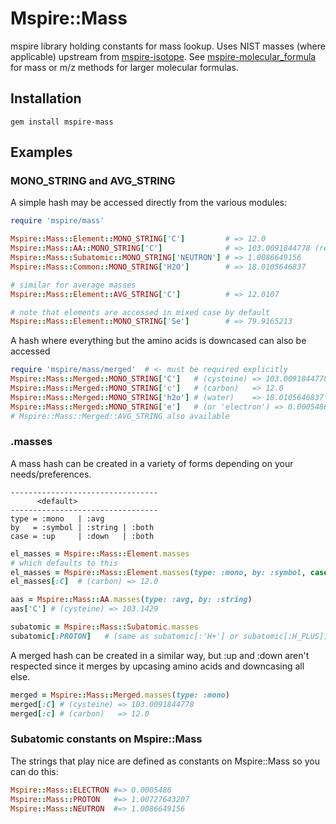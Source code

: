 # Mspire::Mass

mspire library holding constants for mass lookup.  Uses NIST masses (where applicable) upstream from [mspire-isotope](https://github.com/princelab/mspire-isotope).  See [mspire-molecular_formula](https://github.com/princelab/mspire-molecular_formula) for mass or m/z methods for larger molecular formulas.

## Installation

    gem install mspire-mass

## Examples

### MONO\_STRING and AVG\_STRING

A simple hash may be accessed directly from the various modules:

```ruby
require 'mspire/mass'

Mspire::Mass::Element::MONO_STRING['C']         # => 12.0
Mspire::Mass::AA::MONO_STRING['C']              # => 103.0091844778 (residue)
Mspire::Mass::Subatomic::MONO_STRING['NEUTRON'] # => 1.0086649156
Mspire::Mass::Common::MONO_STRING['H2O']        # => 18.0105646837

# similar for average masses
Mspire::Mass::Element::AVG_STRING['C']          # => 12.0107

# note that elements are accessed in mixed case by default
Mspire::Mass::Element::MONO_STRING['Se']        # => 79.9165213
```

A hash where everything but the amino acids is downcased can also be accessed

```ruby
require 'mspire/mass/merged'  # <- must be required explicitly
Mspire::Mass::Merged::MONO_STRING['C']   # (cysteine) => 103.0091844778
Mspire::Mass::Merged::MONO_STRING['c']   # (carbon)   => 12.0
Mspire::Mass::Merged::MONO_STRING['h2o'] # (water)    => 18.0105646837
Mspire::Mass::Merged::MONO_STRING['e']   # (or 'electron') => 0.0005486 
# Mspire::Mass::Merged::AVG_STRING also available
```

### <Module>.masses

A mass hash can be created in a variety of forms depending on your
needs/preferences.

    ---------------------------------
          <default>
    ---------------------------------
    type = :mono   | :avg
    by   = :symbol | :string | :both
    case = :up     | :down   | :both

```ruby
el_masses = Mspire::Mass::Element.masses
# which defaults to this
el_masses = Mspire::Mass::Element.masses(type: :mono, by: :symbol, case: :up)
el_masses[:C]  # (carbon) => 12.0

aas = Mspire::Mass::AA.masses(type: :avg, by: :string)
aas['C'] # (cysteine) => 103.1429

subatomic = Mspire::Mass::Subatomic.masses
subatomic[:PROTON]   # (same as subatomic[:'H+'] or subatomic[:H_PLUS]) # => 1.00727643207
```

A merged hash can be created in a similar way, but :up and :down aren't
respected since it merges by upcasing amino acids and downcasing all else.

```ruby
merged = Mspire::Mass::Merged.masses(type: :mono)
merged[:C] # (cysteine) => 103.0091844778
merged[:c] # (carbon)   => 12.0
```

### Subatomic constants on Mspire::Mass

The strings that play nice are defined as constants on Mspire::Mass so you can
do this:

```ruby
Mspire::Mass::ELECTRON #=> 0.0005486
Mspire::Mass::PROTON   #=> 1.00727643207
Mspire::Mass::NEUTRON  #=> 1.0086649156
```
